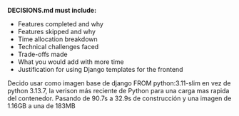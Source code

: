 **DECISIONS.md must include:**
- Features completed and why
- Features skipped and why
- Time allocation breakdown
- Technical challenges faced
- Trade-offs made
- What you would add with more time
- Justification for using Django templates for the frontend


Decido usar como imagen base de django FROM	python:3.11-slim en vez
de python 3.13.7, la verison más reciente de Python para una carga 
mas rapida del contenedor. Pasando de 90.7s a 32.9s de construcción y una imagen de 1.16GB a una de 183MB